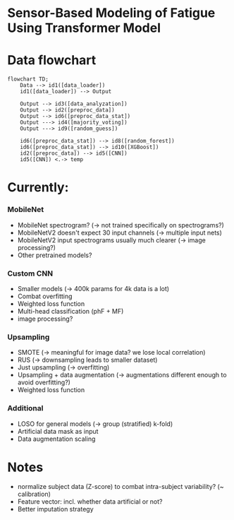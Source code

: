 # Sensor-Based Modeling of Fatigue Using Transformer Model

# Data flowchart
```mermaid
flowchart TD;
    Data --> id1([data_loader])
    id1([data_loader]) --> Output
    
    Output --> id3([data_analyzation])
    Output --> id2([preproc_data])
    Output --> id6([preproc_data_stat])
    Output ---> id4([majority_voting])
    Output ---> id9([random_guess])
    
    id6([preproc_data_stat]) --> id8([random_forest])
    id6([preproc_data_stat]) --> id10([XGBoost])
    id2([preproc_data]) --> id5([CNN])
    id5([CNN]) <.-> temp
```

# Currently:
### MobileNet
- MobileNet spectrogram? (-> not trained specifically on spectrograms?)
- MobileNetV2 doesn't expect 30 input channels (-> multiple input nets)
- MobileNetV2 input spectrograms usually much clearer (-> image processing?)
- Other pretrained models?

### Custom CNN
- Smaller models (-> 400k params for 4k data is a lot)
- Combat overfitting
- Weighted loss function
- Multi-head classification (phF + MF)
- image processing?

### Upsampling
- SMOTE (-> meaningful for image data? we lose local correlation)
- RUS (-> downsampling leads to smaller dataset)
- Just upsampling (-> overfitting)
- Upsampling + data augmentation (-> augmentations different enough to avoid overfitting?)
- Weighted loss function

### Additional
- LOSO for general models (-> group (stratified) k-fold)
- Artificial data mask as input
- Data augmentation scaling

# Notes
- normalize subject data (Z-score) to combat intra-subject variability? (~ calibration)
- Feature vector: incl. whether data artificial or not?
- Better imputation strategy